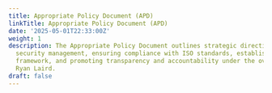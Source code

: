 ```yaml
---
title: Appropriate Policy Document (APD)
linkTitle: Appropriate Policy Document (APD)
date: '2025-05-01T22:33:00Z'
weight: 1
description: The Appropriate Policy Document outlines strategic directives for information
  security management, ensuring compliance with ISO standards, establishing a policy
  framework, and promoting transparency and accountability under the oversight of
  Ryan Laird.
draft: false
---
```



<!-- Unsupported block type: unsupported -->